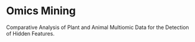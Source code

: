 # Omics Mining
Comparative Analysis of Plant and Animal Multiomic Data for the Detection of Hidden Features.
